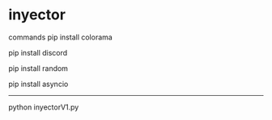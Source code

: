 # inyector
commands 
pip install colorama

pip install discord

pip install random

pip install asyncio
____________________

python inyectorV1.py

